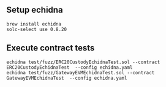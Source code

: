## Setup echidna

```
brew install echidna
solc-select use 0.8.20
```

## Execute contract tests

```
echidna test/fuzz/ERC20CustodyEchidnaTest.sol --contract ERC20CustodyEchidnaTest  --config echidna.yaml
echidna test/fuzz/GatewayEVMEchidnaTest.sol --contract GatewayEVMEchidnaTest  --config echidna.yaml
```